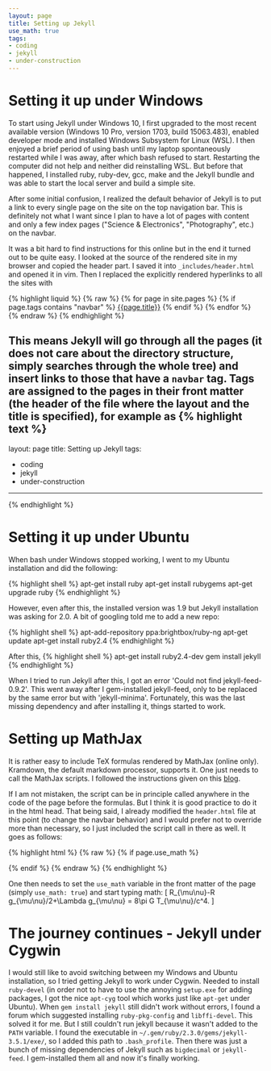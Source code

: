 ```yaml
---
layout: page
title: Setting up Jekyll
use_math: true
tags:
- coding
- jekyll
- under-construction
---
```


# Setting it up under Windows

To start using Jekyll under Windows 10, I first upgraded to the most recent available version (Windows 10 Pro, version 1703, build 15063.483), enabled developer mode and installed Windows Subsystem for Linux (WSL). I then enjoyed a brief period of using bash until my laptop spontaneously restarted while I was away, after which bash refused to start. Restarting the computer did not help and neither did reinstalling WSL. But before that happened, I installed ruby, ruby-dev, gcc, make and the Jekyll bundle and was able to start the local server and build a simple site.

After some initial confusion, I realized the default behavior of Jekyll is to put a link to every single page on the site on the top navigation bar. This is definitely not what I want since I plan to have a lot of pages with content and only a few index pages ("Science & Electronics", "Photography", etc.) on the navbar.

It was a bit hard to find instructions for this online but in the end it turned out to be quite easy. I looked at the source of the rendered site in my browser and copied the header part. I saved it into `_includes/header.html` and opened it in vim. Then I replaced the explicitly rendered hyperlinks to all the sites with

{% highlight liquid %}
{% raw %}
{% for page in site.pages %}
{% if page.tags contains "navbar" %}
<a class="page-link" href="{{page.url}}">{{page.title}}</a>
{% endif %}
{% endfor %}
{% endraw %}
{% endhighlight %}

This means Jekyll will go through all the pages (it does not care about the directory structure, simply searches through the whole tree) and insert links to those that have a `navbar` tag. Tags are assigned to the pages in their front matter (the header of the file where the layout and the title is specified), for example as
{% highlight text %}
---
layout: page
title: Setting up Jekyll
tags:
- coding
- jekyll
- under-construction
---
{% endhighlight %}


# Setting it up under Ubuntu

When bash under Windows stopped working, I went to my Ubuntu installation and did the following:

{% highlight shell %}
apt-get install ruby
apt-get install rubygems
apt-get upgrade ruby
{% endhighlight %}

However, even after this, the installed version was 1.9 but Jekyll installation was asking for 2.0. A bit of googling told me to add a new repo:

{% highlight shell %}
apt-add-repository ppa:brightbox/ruby-ng
apt-get update
apt-get install ruby2.4
{% endhighlight %}

After this,
{% highlight shell %}
apt-get install ruby2.4-dev
gem install jekyll
{% endhighlight %}

When I tried to run Jekyll after this, I got an error 'Could not find jekyll-feed-0.9.2'. This went away after I gem-installed jekyll-feed, only to be replaced by the same error but with 'jekyll-minima'. Fortunately, this was the last missing dependency and after installing it, things started to work.

# Setting up MathJax

It is rather easy to include TeX formulas rendered by MathJax (online only). Kramdown, the default markdown processor, supports it. One just needs to call the MathJax scripts. I followed the instructions given on this [blog](http://haixing-hu.github.io/programming/2013/09/20/how-to-use-mathjax-in-jekyll-generated-github-pages/).

If I am not mistaken, the script can be in principle called anywhere in the code of the page before the formulas. But I think it is good practice to do it in the html head. That being said, I already modified the `header.html` file at this point (to change the navbar behavior) and I would prefer not to override more than necessary, so I just included the script call in there as well. It goes as follows:

{% highlight html %}
{% raw %}
{% if page.use_math %}
<script type="text/x-mathjax-config">
  MathJax.Hub.Config({
    TeX: {
      equationNumbers: {autoNumber: "AMS"}
    },
    tex2jax: {
      inlineMath: [['$','$']],
      displayMath: [['$$','$$']],
      processEscapes: true,
    }
  });
</script>
<script type="text/javascript"
  src="http://cdn/mathjax.org/mathjax/latest/MathJax.js?config=TeX-AMS-MML_HTMLorMML">
</script>
{% endif %}
{% endraw %}
{% endhighlight %}

One then needs to set the `use_math` variable in the front matter of the page (simply `use_math: true`) and start typing math:
\[
  R_{\mu\nu}-R g_{\mu\nu}/2+\Lambda g_{\mu\nu} = 8\pi G T_{\mu\nu}/c^4.
\]

# The journey continues - Jekyll under Cygwin

I would still like to avoid switching between my Windows and Ubuntu installation, so I tried getting Jekyll to work under Cygwin. Needed to install `ruby-devel` (in order not to have to use the annoying `setup.exe` for adding packages, I got the nice `apt-cyg` tool which works just like `apt-get` under Ubuntu). When `gem install jekyll` still didn't work without errors, I found a forum which suggested installing `ruby-pkg-config` and `libffi-devel`. This solved it for me. But I still couldn't run jekyll because it wasn't added to the `PATH` variable. I found the executable in `~/.gem/ruby/2.3.0/gems/jekyll-3.5.1/exe/`, so I added this path to `.bash_profile`. Then there was just a bunch of missing dependencies of Jekyll such as `bigdecimal` or `jekyll-feed`. I gem-installed them all and now it's finally working.
